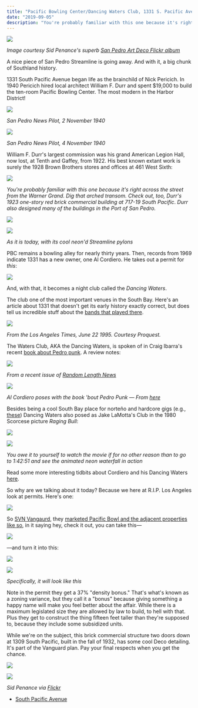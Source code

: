 ```yaml
---
title: "Pacific Bowling Center/Dancing Waters Club, 1331 S. Pacific Ave."
date: "2019-09-05"
description: "You're probably familiar with this one because it's right across the street from the Warner Grand. Dig that arched transom. Check out, too, Durr's 1923 one-story red brick commercial building at 717-19 South Pacific. Durr also designed many of the buildings in the Port of San Pedro."
---
```


![](https://res.cloudinary.com/chickenbutt/image/upload/c_scale,w_auto:100,dpr_auto,f_auto/88a92-dancing-waters-1940_zcdmtf)

_Image courtesy Sid Penance's superb_ [_San Pedro Art Deco Flickr album_](https://www.flickr.com/photos/7398381@N04/albums/72157626784811946/)

A nice piece of San Pedro Streamline is going away. And with it, a big chunk of Southland history.

1331 South Pacific Avenue began life as the brainchild of Nick Pericich. In 1940 Pericich hired local architect William F. Durr and spent $19,000 to build the ten-room Pacific Bowling Center. The most modern in the Harbor District!

![](https://res.cloudinary.com/chickenbutt/image/upload/c_scale,w_auto:100,dpr_auto,f_auto/Screen-Shot-2019-08-23-at-10.04.50-PM-1-828x1024_y6uqgc)

_San Pedro News Pilot, 2 November 1940_

![](/https://res.cloudinary.com/chickenbutt/image/upload/c_scale,w_auto:100,dpr_auto,f_auto/dbeeb-screen-shot-2019-08-23-at-10.07.10-pm-1-1_qygmn5)

_San Pedro News Pilot, 4 November 1940_

William F. Durr's largest commission was his grand American Legion Hall, now lost, at Tenth and Gaffey, from 1922. His best known extant work is surely the 1928 Brown Brothers stores and offices at 461 West Sixth:

![](https://res.cloudinary.com/chickenbutt/image/upload/c_scale,w_auto:100,dpr_auto,f_auto/Screen-Shot-2019-08-23-at-10.22.49-PM-1-1024x838_foi3jv)

_You're probably familiar with this one because it's right across the street from the Warner Grand. Dig that arched transom._ _Check out, too, Durr's 1923 one-story red brick commercial building at 717-19 South Pacific_. _Durr also designed many of the buildings in the Port of San Pedro._

![](https://res.cloudinary.com/chickenbutt/image/upload/c_scale,w_auto:100,dpr_auto,f_auto/bda62-screen-shot-2019-08-23-at-10.35.53-pm-1_fq0tev)

![](https://res.cloudinary.com/chickenbutt/image/upload/c_scale,w_auto:100,dpr_auto,f_auto/Screen-Shot-2019-08-23-at-7.05.46-PM-1-1024x686_ctmibd)

_As it is today, with its cool neon'd Streamline pylons_

PBC remains a bowling alley for nearly thirty years. Then, records from 1969 indicate 1331 has a new owner, one Al Cordiero. He takes out a permit for _this_:

![](https://res.cloudinary.com/chickenbutt/image/upload/c_scale,w_auto:100,dpr_auto,f_auto/306bc-screen-shot-2019-08-23-at-7.56.29-pm-1_xurg9z)

And, with that, it becomes a night club called the _Dancing Waters_.

The club one of the most important venues in the South Bay. Here's an article about 1331 that doesn't get its early history exactly correct, but does tell us incredible stuff about the [bands that played there](https://www.setlist.fm/venue/waters-club-san-pedro-ca-usa-33d394d5.html?page=6).

![](https://res.cloudinary.com/chickenbutt/image/upload/c_scale,w_auto:100,dpr_auto,f_auto/3b5d2-screen-shot-2019-08-23-at-7.12.28-pm-1_vb1lwc)

_From the Los Angeles Times, June 22 1995. Courtesy Proquest._

The Waters Club, AKA the Dancing Waters, is spoken of in Craig Ibarra's recent [book about Pedro punk](https://endfwy.bigcartel.com/product/a-wailing-of-a-town-an-oral-history-of-early-san-pedro-punk-and-more-1977-1985). A review notes:

![](/images/a754c-screen-shot-2019-08-23-at-7.46.59-pm-1.jpg)

_From a recent issue of [Random Length News](https://issuu.com/randomlengthsnews/docs/rl_8-17-17_issupdf)_

![](https://riplosangeles.files.wordpress.com/2022/01/screen-shot-2022-01-10-at-12.49.42-pm.jpg?w=1016)

_Al Cordiero poses with the book 'bout Pedro Punk_ — _From [here](https://www.instagram.com/p/B9N2crlAOAe/)_

Besides being a cool South Bay place for norteño and hardcore gigs (e.g., [these](https://live.staticflickr.com/65535/48679708387_d2125e634c_o.jpg)) Dancing Waters also posed as Jake LaMotta's Club in the 1980 Scorcese picture _Raging Bull_:

![](https://res.cloudinary.com/chickenbutt/image/upload/c_scale,w_auto:100,dpr_auto,f_auto/cb1e7-jake-la-mottas_di1q7j)

![](https://res.cloudinary.com/chickenbutt/image/upload/f_auto/v1643859968/cb1e7-jake-la-mottas_di1q7j.jpg)

_You owe it to yourself to watch the movie if for no other reason than to go to 1:42:51 and see the animated neon waterfall in action_

Read some more interesting tidbits about Cordiero and his Dancing Waters [here](https://spbxb.wordpress.com/2010/02/22/dancing-waters-the-true-san-pedro-story/).

So why are we talking about it today? Because we here at R.I.P. Los Angeles look at permits. Here's one:

![](https://res.cloudinary.com/chickenbutt/image/upload/f_auto/v1643859954/04088-screen-shot-2019-08-23-at-7.55.51-pm-1_lan4xm.jpg)

So [SVN Vangaurd](https://svnvanguard.com/), they [marketed Pacific Bowl and the adjacent properties like so](http://images3.loopnet.com/d2/Ez6cQhhwZn6f3sL5tVC8d2M1U-awhnog9aQjcZf-TLc/document.pdf), in it saying hey, check it out, you can take this—

![](https://res.cloudinary.com/chickenbutt/image/upload/f_auto/v1643859941/25b30-screen-shot-2019-08-23-at-8.14.02-pm-1_rbtwq1.jpg)

—and turn it into this:

![](https://res.cloudinary.com/chickenbutt/image/upload/f_auto/v1643859975/Screen-Shot-2019-08-23-at-8.14.42-PM-1-1024x467_d5unhk.jpg)

![](https://res.cloudinary.com/chickenbutt/image/upload/f_auto/v1643860026/screen-shot-2022-01-10-at-12.48.49-pm_w17ddj.jpg)

_Specifically, it will look like this_

Note in the permit they get a 37% "density bonus." That's what's known as a zoning variance, but they call it a "bonus" because giving something a happy name will make you feel better about the affair. While there is a maximum legislated size they are allowed by law to build, to hell with that. Plus they get to construct the thing fifteen feet taller than they're supposed to, because they include some subsidized units.

While we're on the subject, this brick commercial structure two doors down at 1309 South Pacific, built in the fall of 1932, has some cool Deco detailing. It's part of the Vanguard plan. Pay your final respects when you get the chance.

![](https://res.cloudinary.com/chickenbutt/image/upload/f_auto/v1643860026/screen-shot-2022-01-10-at-12.48.49-pm_w17ddj.jpg)

![](https://res.cloudinary.com/chickenbutt/image/upload/f_auto/v1643859932/7e3e5-1309-pacific_njbgix.jpg)

_Sid Penance via [Flickr](https://www.flickr.com/photos/7398381@N04/5749373191/in/album-72157626784811946/)_

- [South Pacific Avenue](https://www.google.com/maps/search/?api=1&query=33.73184,-118.28811)
